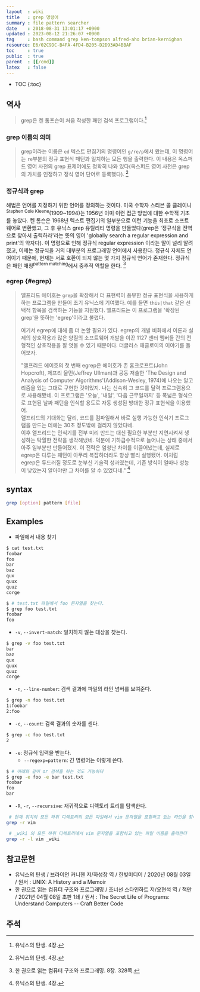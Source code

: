 ```yaml
---
layout  : wiki
title   : grep 명령어
summary : file pattern searcher
date    : 2018-08-31 13:01:17 +0900
updated : 2023-08-12 21:26:07 +0900
tag     : bash command grep ken-tompson alfred-aho brian-kernighan
resource: E6/02C9DC-B4FA-4FD4-B205-D2D93AD4BBAF
toc     : true
public  : true
parent  : [[/cmd]]
latex   : false
---
```

* TOC
{:toc}

## 역사

> grep은 켄 톰프슨이 처음 작성한 패턴 검색 프로그램이다.[^KER-4]

### grep 이름의 의미

> grep이라는 이름은 `ed` 텍스트 편집기의 명령어인 `g/re/p`에서 왔는데,
이 명령어는 `re`부분의 정규 표현식 패턴과 일치하는 모든 행을 출력한다.
이 내용은 옥스퍼드 영어 사전의 grep 표제어에도 정확히 나와 있다(옥스퍼드 영어 사전은 grep의 가치를 인정하고 정식 영어 단어로 등록했다).
[^KER-4]

### 정규식과 grep

>
해법은 언어를 지정하기 위한 언어를 정의하는 것이다.
미국 수학자 스티븐 콜 클레이니<sup>Stephen Cole Kleene</sup>(1909~1994)는 1956년 이미 이런 접근 방법에 대한 수학적 기초를 놓았다.
켄 톰슨은 1968년 텍스트 편집기의 일부분으로 이런 기능을 최초로 소프트웨어로 변환했고,
그 후 유닉스 grep 유틸리티 명령을 만들었다(grep은 '정규식을 전역으로 찾아서 출력하라'라는 뜻의 영어 'globally search a regular expression and print'의 약자다).
이 명령으로 인해 정규식 regular expression 이라는 말이 널리 알려졌고, 이제는 정규식을 거의 대부분의 프로그래밍 언어에서 사용한다.
정규식 자체도 언어이기 때문에, 현재는 서로 호환이 되지 않는 몇 가지 정규식 언어가 존재한다.
정규식은 패턴 매칭<sup>pattern matching</sup>에서 중추적 역할을 한다.
[^joh-328]

### egrep {#egrep}

> 앨프리드 에이호는 `grep`을 확장해서 더 표현력이 풍부한 정규 표현식을 사용하게 하는 프로그램을 만들어 초기 유닉스에 기여했다.
예를 들면 `this|that` 같은 선택적 항목을 검색하는 기능을 지원했다.
앨프리드는 이 프로그램을 '확장된 grep'을 뜻하는 'egrep'이라고 불렀다.
>
> 여기서 egrep에 대해 좀 더 논할 필요가 있다.
egrep의 개발 비화에서 이론과 실제의 상호작용과 많은 양질의 소프트웨어 개발을 이끈 1127 센터 멤버들 간의 전형적인 상호작용을 잘 엿볼 수 있기 때문이다.
더글러스 매클로이의 이야기를 들어보자.
>
> "앨프리드 에이호의 첫 번째 egrep은 에이호가 존 홉크로프트(John Hopcroft), 제프리 울먼(Jeffrey Ullman)과 공동 저술한 'The Design and Analysis of Computer Algorithms'(Addison-Wesley, 1974)에 나오는 알고리즘을 있는 그대로 구현한 것이었지.
나는 신속히 그 코드를 달력 프로그램용으로 사용해봤네. 이 프로그램은 '오늘', '내일', '다음 근무일까지' 등 폭넓은 형식으로 표현된 날짜 패턴을 인식할 용도로 자동 생성된 방대한 정규 표현식을 이용했어.  
앨프리드의 기대화는 달리, 코드를 컴파일해서 바로 실행 가능한 인식기 프로그램을 만드는 데에는 30초 정도밖에 걸리지 않았다네.  
이후 앨프리드는 인식기를 전부 미리 만드는 대신 필요한 부분만 지연시켜서 생성하는 탁월한 전략을 생각해냈네.
덕분에 기하급수적으로 늘어나는 상태 중에서 아주 일부분만 만들어졌지.
이 전략은 엄청난 차이를 이끌어냈는데, 실제로 egrep은 다루는 패턴이 아무리 복잡하더라도 항상 빨리 실행됐어.
이처럼 egrep은 두드러질 정도로 눈부신 기술적 성과였는데, 기존 방식이 얼마나 성능이 낮았는지 알아야만 그 차이를 알 수 있었다네."
[^KER-4]

## syntax

```sh
grep [option] pattern [file]
```

## Examples

* 파일에서 내용 찾기

```sh
$ cat test.txt
foobar
foo
bar
baz
qux
quux
quuz
corge

$ # test.txt 파일에서 foo 문자열을 찾는다.
$ grep foo test.txt
foobar
foo
```

* `-v`, `--invert-match`: 일치하지 않는 대상을 찾는다.

```sh
$ grep -v foo test.txt
bar
baz
qux
quux
quuz
corge
```

* `-n`, `--line-number`: 검색 결과에 파일의 라인 넘버를 보여준다.

```sh
$ grep -n foo test.txt 
1:foobar
2:foo
```

* `-c`, `--count`: 검색 결과의 숫자를 센다.

```sh
$ grep -c foo test.txt 
2
```

* `-e`: 정규식 입력을 받는다.
    * `--regexp=pattern`: 긴 명령어는 이렇게 쓴다.

```sh
$ # 아래와 같이 or 검색을 하는 것도 가능하다
$ grep -e foo -e bar test.txt
foobar
foo
bar
```

- `-R`, `-r`, `--recursive`: 재귀적으로 디렉토리 트리를 탐색한다.

```sh
 # 현재 위치의 모든 하위 디렉토리의 모든 파일에서 vim 문자열을 포함하고 있는 라인을 찾아 출력한다
grep -r vim

 # _wiki 의 모든 하위 디렉토리에서 vim 문자열을 포함하고 있는 파일 이름을 출력한다
grep -r -l vim _wiki
```

## 참고문헌

- 유닉스의 탄생 / 브라이언 커니핸 저/하성창 역 / 한빛미디어 / 2020년 08월 03일 / 원서 : UNIX: A History and a Memoir
- 한 권으로 읽는 컴퓨터 구조와 프로그래밍 / 조너선 스타인하트 저/오현석 역 / 책만 / 2021년 04월 08일 초판 1쇄 / 원서 : The Secret Life of Programs: Understand Computers -- Craft Better Code

## 주석

[^KER-4]: 유닉스의 탄생. 4장.
[^joh-328]: 한 권으로 읽는 컴퓨터 구조와 프로그래밍. 8장. 328쪽.

